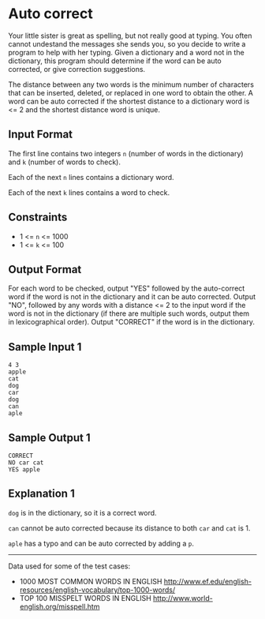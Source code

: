 # Auto correct

Your little sister is great as spelling, but not really good at typing. You often
cannot undestand the messages she sends you, so you decide to write a program to
help with her typing. Given a dictionary and a word not in the dictionary, this
program should determine if the word can be auto corrected, or give correction
suggestions.

The distance between any two words is the minimum number of characters that can be
inserted, deleted, or replaced in one word to obtain the other. A word can be auto
corrected if the shortest distance to a dictionary word is <= 2 and the shortest
distance word is unique.

## Input Format

The first line contains two integers `n` (number of words in the dictionary) and `k`
(number of words to check).

Each of the next `n` lines contains a dictionary word.

Each of the next `k` lines contains a word to check.

## Constraints
- 1 <= `n` <= 1000
- 1 <= `k` <= 100

## Output Format

For each word to be checked, output "YES" followed by the auto-correct word if the
word is not in the dictionary and it can be auto corrected. Output "NO", followed by
any words with a distance <= 2 to the input word if the word is not in the dictionary
(if there are multiple such words, output them in lexicographical order). Output
"CORRECT" if the word is in the dictionary.


## Sample Input 1

```
4 3
apple
cat
dog
car
dog
can
aple
```

## Sample Output 1

```
CORRECT
NO car cat
YES apple
```

## Explanation 1

`dog` is in the dictionary, so it is a correct word.

`can` cannot be auto corrected because its distance to both `car` and `cat` is 1.

`aple` has a typo and can be auto corrected by adding a `p`.

------------------------

Data used for some of the test cases:
- 1000 MOST COMMON WORDS IN ENGLISH
  http://www.ef.edu/english-resources/english-vocabulary/top-1000-words/
- TOP 100 MISSPELT WORDS IN ENGLISH
  http://www.world-english.org/misspell.htm
